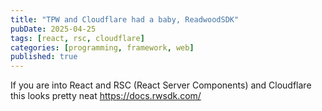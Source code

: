 ```yaml
---
title: "TPW and Cloudflare had a baby, ReadwoodSDK"
pubDate: 2025-04-25
tags: [react, rsc, cloudflare]
categories: [programming, framework, web]
published: true
---
```


If you are into React and RSC (React Server Components) and Cloudflare this looks pretty neat https://docs.rwsdk.com/